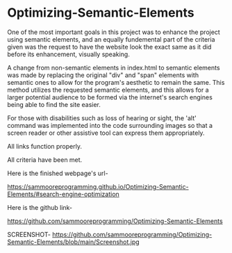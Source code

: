# Optimizing-Semantic-Elements
One of the most important goals in this project was to enhance the project using semantic elements, and an equally fundemental part of the criteria given was the request to have the website look the exact same as it did before its enhancement, visually speaking.

A change from non-semantic elements in index.html to semantic elements was made by replacing the original "div" and "span" elements with semantic ones to allow for the program's aesthetic to remain the same. This method utilizes the requested semantic elements, and this allows for a larger potential audience to be formed via the internet's search engines being able to find the site easier.

 For those with disabilities such as loss of hearing or sight, the 'alt' command was implemented into the code surrounding images so that a screen reader or other assistive tool can express them appropriately.

All links function properly.

All criteria have been met.

Here is the finished webpage's url-


https://sammooreprogramming.github.io/Optimizing-Semantic-Elements/#search-engine-optimization


Here is the github link-

https://github.com/sammooreprogramming/Optimizing-Semantic-Elements

SCREENSHOT-
https://github.com/sammooreprogramming/Optimizing-Semantic-Elements/blob/main/Screenshot.jpg
